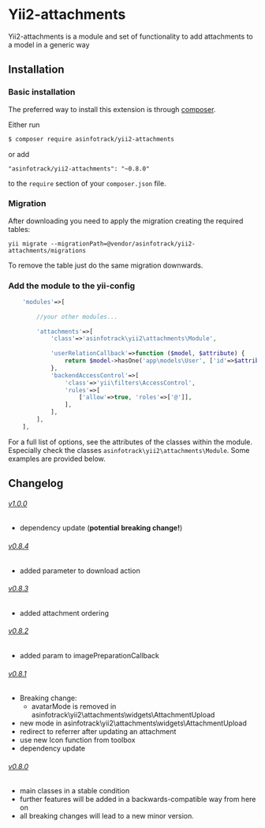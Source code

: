 # Yii2-attachments
Yii2-attachments is a module and set of functionality to add attachments to a model in a generic way

## Installation

### Basic installation

The preferred way to install this extension is through [composer](http://getcomposer.org/download/).

Either run

```bash
$ composer require asinfotrack/yii2-attachments
```

or add

```
"asinfotrack/yii2-attachments": "~0.8.0"
```

to the `require` section of your `composer.json` file.

### Migration
    
After downloading you need to apply the migration creating the required tables:

    yii migrate --migrationPath=@vendor/asinfotrack/yii2-attachments/migrations
    
To remove the table just do the same migration downwards.

### Add the module to the yii-config

```php
    'modules'=>[
        
        //your other modules...
        
        'attachments'=>[
            'class'=>'asinfotrack\yii2\attachments\Module',
            
            'userRelationCallback'=>function ($model, $attribute) {
                return $model->hasOne('app\models\User', ['id'=>$attribute]);
            },
            'backendAccessControl'=>[
                'class'=>'yii\filters\AccessControl',
                'rules'=>[
                    ['allow'=>true, 'roles'=>['@']],
                ],
            ],
        ],
    ],
```

For a full list of options, see the attributes of the classes within the module. Especially check the classes
`asinfotrack\yii2\attachments\Module`. Some examples are provided below.

## Changelog

###### [v1.0.0](https://github.com/asinfotrack/yii2-attachments/releases/tag/1.0.0)
- dependency update (__potential breaking change!__)

###### [v0.8.4](https://github.com/asinfotrack/yii2-attachments/releases/tag/0.8.4)
- added parameter to download action

###### [v0.8.3](https://github.com/asinfotrack/yii2-attachments/releases/tag/0.8.3)
- added attachment ordering

###### [v0.8.2](https://github.com/asinfotrack/yii2-attachments/releases/tag/0.8.2)
- added param to imagePreparationCallback

###### [v0.8.1](https://github.com/asinfotrack/yii2-attachments/releases/tag/0.8.1)
 - Breaking change: 
   - avatarMode is removed in asinfotrack\yii2\attachments\widgets\AttachmentUpload 
 - new mode in asinfotrack\yii2\attachments\widgets\AttachmentUpload
 - redirect to referrer after updating an attachment
 - use new Icon function from toolbox
 - dependency update

###### [v0.8.0](https://github.com/asinfotrack/yii2-attachments/releases/tag/0.8.0)
- main classes in a stable condition
- further features will be added in a backwards-compatible way from here on
- all breaking changes will lead to a new minor version.
